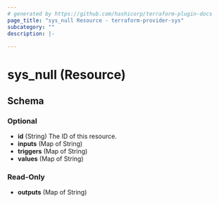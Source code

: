 ```yaml
---
# generated by https://github.com/hashicorp/terraform-plugin-docs
page_title: "sys_null Resource - terraform-provider-sys"
subcategory: ""
description: |-
  
---
```


# sys_null (Resource)





<!-- schema generated by tfplugindocs -->
## Schema

### Optional

- **id** (String) The ID of this resource.
- **inputs** (Map of String)
- **triggers** (Map of String)
- **values** (Map of String)

### Read-Only

- **outputs** (Map of String)


